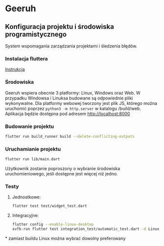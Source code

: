 # Geeruh

## Konfiguracja projektu i środowiska programistycznego

System wspomagania zarządzania projektami i śledzenia błędów.

### Instalacja fluttera
[Instrukcja](https://docs.flutter.dev/get-started/install)


### Środowiska

Geeruh wspiera obecnie 3 platformy: Linux, Windows oraz Web. W przypadku Windowsa i Linuksa budowane są odpowiednie pliki wykonywalne. Dla platformy webowej tworzony jest plik JS, którego można uruchomić poprzez `python3 -m http.server` w katalogu /build/web. Aplikacja będzie dostępna pod adresem [http://localhost:8000](http://localhost:8000)

### Budowanie projektu

```sh
flutter run build_runner build --delete-conflicting-outputs
```

### Uruchamianie projektu

```sh
flutter run lib/main.dart
```

Użytkownik zostanie poproszony o wybranie środowiska uruchomieniowego, jeśli dostępne jest więcej niż jedno.

### Testy

1. Jednostkowe: 
    ```sh
    flutter test test/widget_test.dart
    ```
2. Integracyjne:
    ```sh
    flutter config --enable-linux-desktop
    xvfb-run flutter test integration_test/automatic_test.dart -d Linux
    ```
\* zamiast buildu Linux można wybrać dowolny preferowany
